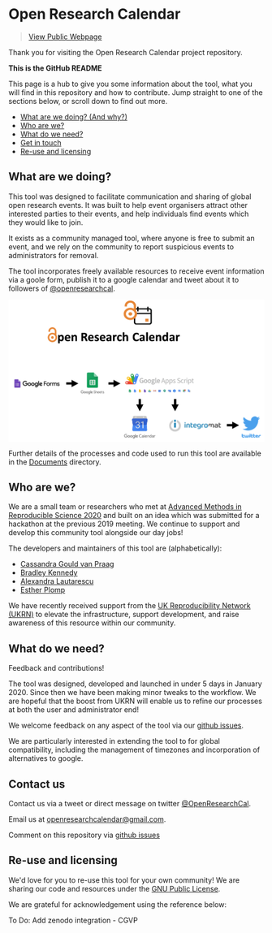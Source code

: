 # Open Research Calendar
> [View Public Webpage](https://openresearchcalendar.github.io/)  

Thank you for visiting the Open Research Calendar project repository.

**This is the GitHub README**

This page is a hub to give you some information about the tool, what you will find in this repository and how to contribute. Jump straight to one of the sections below, or scroll down to find out more.

* [What are we doing? (And why?)](#what-are-we-doing)
* [Who are we?](#who-are-we)
* [What do we need?](#what-do-we-need)
* [Get in touch](#contact-us)
* [Re-use and licensing](#re---use-and-licensing)


## What are we doing?

This tool was designed to facilitate communication and sharing of global open research events. It was built to help event organisers attract other interested parties to their events, and help individuals find events which they would like to join.

It exists as a community managed tool, where anyone is free to submit an event, and we rely on the community to report suspicious events to administrators for removal.

The tool incorporates freely available resources to receive event information via a goole form, publish it to a google calendar and tweet about it to followers of [@openresearchcal](https://twitter.com/OpenResearchCal).

<p><img style="display: block; margin-left: auto; margin-right: auto;" src="./Documents/Images/schematic-logos.png" alt="" width="800" /></p>

Further details of the processes and code used to run this tool are available in the [Documents](./Documents) directory.


## Who are we?

We are a small team or researchers who met at [Advanced Methods in Reproducible Science 2020](https://www.bristol.ac.uk/psychology/research/ukrn/ukrnevents/repro2020/) and built on an idea which was submitted for a hackathon at the previous 2019 meeting. We continue to support and develop this community tool alongside our day jobs!

The developers and maintainers of this tool are (alphabetically):
- [Cassandra Gould van Praag](https://ox.ukrn.org/people/#CassandraGouldvanPraag)
- [Bradley Kennedy](https://bradleykennedy.co.uk)
- [Alexandra Lautarescu](https://www.alautarescu.com)
- [Esther Plomp](https://twitter.com/PhDToothFAIRy)

We have recently received support from the [UK Reproducibility Network (UKRN)](https://www.ukrn.org) to elevate the infrastructure, support development, and raise awareness of this resource within our community.  

## What do we need?

Feedback and contributions!

The tool was designed, developed and launched in under 5 days in January 2020. Since then we have been making minor tweaks to the workflow. We are hopeful that the boost from UKRN will enable us to refine our processes at both the user and administrator end!

We welcome feedback on any aspect of the tool via our [github issues](https://github.com/openresearchcalendar/Open-Research-Calendar/issues).

We are particularly interested in extending the tool to for global compatibility, including the management of timezones and incorporation of alternatives to google.

## Contact us

Contact us via a tweet or direct message on twitter [@OpenResearchCal](https://twitter.com/OpenResearchCal]).

Email us at [openresearchcalendar@gmail.com](mailto:openresearchcalendar@gmail.com).

Comment on this repository via [github issues](https://github.com/openresearchcalendar/Open-Research-Calendar/issues)

## Re-use and licensing

We'd love for you to re-use this tool for your own community! We are sharing our code and resources under the [GNU Public License](LICENSE.txt).

We are grateful for acknowledgement using the reference below:

To Do: Add zenodo integration - CGVP
